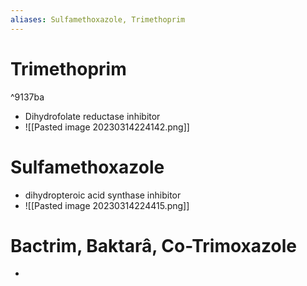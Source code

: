 ```yaml
---
aliases: Sulfamethoxazole, Trimethoprim
---
```

# Trimethoprim
^9137ba
- Dihydrofolate reductase inhibitor
- ![[Pasted image 20230314224142.png]]
# Sulfamethoxazole
- dihydropteroic acid synthase inhibitor 
- ![[Pasted image 20230314224415.png]]
# Bactrim, Baktarâ, Co-Trimoxazole
- 